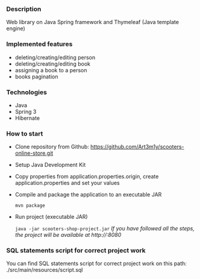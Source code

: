 ### Description
Web library on Java Spring framework and Thymeleaf (Java template engine)
### Implemented features
+ deleting/creating/editing person
+ deleting/creating/editing book
+ assigning a book to a person
+ books pagination
### Technologies 
+ Java
+ Spring 3
+ Hibernate
### How to start
+ Clone repository from Github: https://github.com/Art3m1y/scooters-online-store.git
+ Setup Java Development Kit
+ Copy properties from application.properties.origin, create application.properties and set your values
+ Compile and package the application to an executable JAR 

  ```mvn package```
+ Run project (executable JAR)

  ```java -jar scooters-shop-project.jar```
_If you have followed all the steps, the project will be available at http://<host>:8080_
### SQL statements script for correct project work
You can find SQL statements script for correct project work on this path: ./src/main/resources/script.sql
